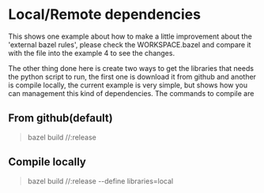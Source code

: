 # Local/Remote dependencies

This shows one example about how to make a little improvement about the 'external bazel rules', please check the WORKSPACE.bazel and compare it with the file into the example 4 to see the changes.

The other thing done here is create two ways to get the libraries that needs the python script to run, the first one is download it from github and another is compile locally, the current example is very simple, but shows how you can management this kind of dependencies. The commands to compile are

## From github(default)

> bazel build //:release

## Compile locally

> bazel build //:release --define libraries=local